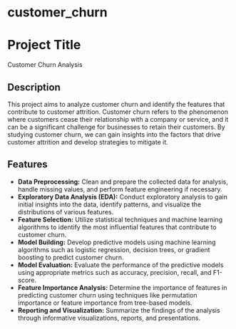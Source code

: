 # customer_churn

# Project Title

Customer Churn Analysis

## Description

This project aims to analyze customer churn and identify the features that contribute to customer attrition. Customer churn refers to the phenomenon where customers cease their relationship with a company or service, and it can be a significant challenge for businesses to retain their customers. By studying customer churn, we can gain insights into the factors that drive customer attrition and develop strategies to mitigate it.

## Features

- **Data Preprocessing:** Clean and prepare the collected data for analysis, handle missing values, and perform feature engineering if necessary.
- **Exploratory Data Analysis (EDA):** Conduct exploratory analysis to gain initial insights into the data, identify patterns, and visualize the distributions of various features.
- **Feature Selection:** Utilize statistical techniques and machine learning algorithms to identify the most influential features that contribute to customer churn.
- **Model Building:** Develop predictive models using machine learning algorithms such as logistic regression, decision trees, or gradient boosting to predict customer churn.
- **Model Evaluation:** Evaluate the performance of the predictive models using appropriate metrics such as accuracy, precision, recall, and F1-score.
- **Feature Importance Analysis:** Determine the importance of features in predicting customer churn using techniques like permutation importance or feature importance from tree-based models.
- **Reporting and Visualization:** Summarize the findings of the analysis through informative visualizations, reports, and presentations.
